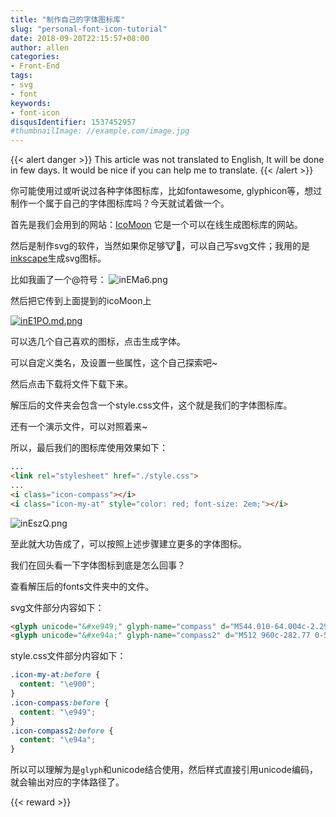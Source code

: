 ```yaml
---
title: "制作自己的字体图标库"
slug: "personal-font-icon-tutorial"
date: 2018-09-20T22:15:57+08:00
author: allen
categories:
- Front-End
tags:
- svg
- font
keywords:
- font-icon
disqusIdentifier: 1537452957
#thumbnailImage: //example.com/image.jpg
---
```


{{< alert danger >}}
  This article was not translated to English, It will be done in few days. It would be nice if you can help me to translate.
{{< /alert >}}

你可能使用过或听说过各种字体图标库，比如fontawesome, glyphicon等，想过制作一个属于自己的字体图标库吗？今天就试着做一个。
<!--more-->


首先是我们会用到的网站：[IcoMoon](https://icomoon.io/app/#/select)  它是一个可以在线生成图标库的网站。

然后是制作svg的软件，当然如果你足够🐮🍺，可以自己写svg文件；我用的是[inkscape](https://inkscape.org/da/download/)生成svg图标。

比如我画了一个@符号：
![inEMa6.png](https://s1.ax1x.com/2018/09/20/inEMa6.png)

然后把它传到上面提到的icoMoon上

[![inE1PO.md.png](https://s1.ax1x.com/2018/09/20/inE1PO.md.png)](https://imgchr.com/i/inE1PO)

可以选几个自己喜欢的图标，点击生成字体。

可以自定义类名，及设置一些属性，这个自己探索吧~

然后点击下载将文件下载下来。

解压后的文件夹会包含一个style.css文件，这个就是我们的字体图标库。

还有一个演示文件，可以对照着来~

所以，最后我们的图标库使用效果如下：
```html
...
<link rel="stylesheet" href="./style.css">
...
<i class="icon-compass"></i>
<i class="icon-my-at" style="color: red; font-size: 2em;"></i>
```
![inEszQ.png](https://s1.ax1x.com/2018/09/20/inEszQ.png)

至此就大功告成了，可以按照上述步骤建立更多的字体图标。

我们在回头看一下字体图标到底是怎么回事？

查看解压后的fonts文件夹中的文件。

svg文件部分内容如下：
```html
<glyph unicode="&#xe949;" glyph-name="compass" d="M544.010-64.004c-2.296 0-4.622 0.25-6.94 0.764-14.648 3.25-25.070 16.238-25.070 31.24v480h-480c-15.002 0-27.992 10.422-31.24 25.070-3.25 14.646 4.114 29.584 17.708 35.928l960 448c12.196 5.688 26.644 3.144 36.16-6.372 9.516-9.514 12.060-23.966 6.372-36.16l-448-960c-5.342-11.44-16.772-18.47-28.99-18.47zM176.242 512h367.758c17.674 0 32-14.328 32-32v-367.758l349.79 749.546-749.548-349.788z" />
<glyph unicode="&#xe94a;" glyph-name="compass2" d="M512 960c-282.77 0-512-229.23-512-512s229.23-512 512-512 512 229.23 512 512-229.23 512-512 512zM96 448c0 229.75 186.25 416 416 416 109.574 0 209.232-42.386 283.534-111.628l-411.534-176.372-176.372-411.534c-69.242 74.302-111.628 173.96-111.628 283.534zM585.166 374.834l-256.082-109.75 109.75 256.082 146.332-146.332zM512 32c-109.574 0-209.234 42.386-283.532 111.628l411.532 176.372 176.372 411.532c69.242-74.298 111.628-173.958 111.628-283.532 0-229.75-186.25-416-416-416z" />
```

style.css文件部分内容如下：
```css
.icon-my-at:before {
  content: "\e900";
}
.icon-compass:before {
  content: "\e949";
}
.icon-compass2:before {
  content: "\e94a";
}
```

所以可以理解为是`glyph`和unicode结合使用，然后样式直接引用unicode编码，就会输出对应的字体路径了。

{{< reward >}}
